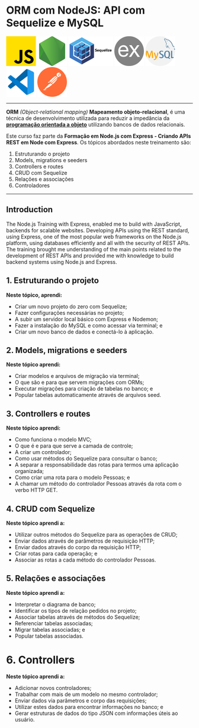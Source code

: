 # ORM com NodeJS: API com Sequelize e MySQL

<img src="/logos/JavaScript.png" alt="Logo JavaScript" width="80" height="80"> <img src="/logos/node-js.png" alt="Logo NodeJS" width="80" height="80"> <img src="/logos/Sequelize.png" alt="Logo Sequelize" width="120" height="80"> <img src="/logos/Express-circulo.png" alt="Logo do Express" width="80" height="80"> <img src="/logos/mysql.png" alt="Logo MySQL" width="80" height="80"> <img src="/logos/VS Code.png" alt="Logo VS Code" width="80" height="80"> <img src="/logos/Postman.png" alt="Logo Postman" width="80" height="80">

*****

**ORM** *(Object-relational mapping)* **Mapeamento objeto-relacional**, é uma técnica de desenvolvimento utilizada para reduzir a impedância da **[programação orientada a objeto](https://pt.wikipedia.org/wiki/Orienta%C3%A7%C3%A3o_a_objetos)** utilizando bancos de dados relacionais. 

Este curso faz parte da **Formação em Node.js com Express - Criando APIs REST em Node com Express**. Os tópicos abordados neste treinamento são:
1. Estruturando o projeto
2. Models, migrations e seeders
3. Controllers e routes
4. CRUD com Sequelize
5. Relações e associações
6. Controladores

*****

## Introduction
The Node.js Training with Express, enabled me to build with JavaScript, backends for scalable websites. Developing APIs using the REST standard, using Express, one of the most popular web frameworks on the Node.js platform, using databases efficiently and all with the security of REST APIs.
The training brought me understanding of the main points related to the development of REST APIs and provided me with knowledge to build backend systems using Node.js and Express.

## 1. Estruturando o projeto
**Neste tópico, aprendi:**
* Criar um novo projeto do zero com Sequelize;
* Fazer configurações necessárias no projeto;
* A subir um servidor local básico com Express e Nodemon;
* Fazer a instalação do MySQL e como acessar via terminal; e
* Criar um novo banco de dados e conectá-lo à aplicação.

## 2. Models, migrations e seeders
**Neste tópico aprendi:**
* Criar modelos e arquivos de migração via terminal;
* O que são e para que servem migrações com ORMs;
* Executar migrações para criação de tabelas no banco; e
* Popular tabelas automaticamente através de arquivos seed.

## 3. Controllers e routes
**Neste tópico aprendi:**
* Como funciona o modelo MVC;
* O que é e para que serve a camada de controle;
* A criar um controlador;
* Como usar métodos do Sequelize para consultar o banco;
* A separar a responsabilidade das rotas para termos uma aplicação organizada;
* Como criar uma rota para o modelo Pessoas; e
* A chamar um método do controlador Pessoas através da rota com o verbo HTTP GET.

## 4. CRUD com Sequelize
**Neste tópico aprendi a:**
* Utilizar outros métodos do Sequelize para as operações de CRUD;
* Enviar dados através de parâmetros de requisição HTTP;
* Enviar dados através do corpo da requisição HTTP;
* Criar rotas para cada operação; e
* Associar as rotas a cada método do controlador Pessoas.

## 5. Relações e associações
**Neste tópico aprendi a:**
* Interpretar o diagrama de banco;
* Identificar os tipos de relação pedidos no projeto;
* Associar tabelas através de métodos do Sequelize;
* Referenciar tabelas associadas;
* Migrar tabelas associadas; e
* Popular tabelas associadas.

# 6. Controllers
**Neste tópico aprendi a:**
* Adicionar novos controladores;
* Trabalhar com mais de um modelo no mesmo controlador;
* Enviar dados via parâmetros e corpo das requisições;
* Utilizar estes dados para encontrar informações no banco; e
* Gerar estruturas de dados do tipo JSON com informações úteis ao usuário.
